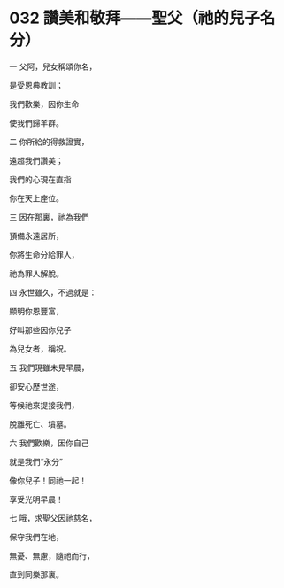 # 032 讚美和敬拜——聖父（祂的兒子名分）

一 父阿，兒女稱頌你名，

是受恩典教訓；

我們歡樂，因你生命

使我們歸羊群。

二 你所給的得救證實，

遠超我們讚美；

我們的心現在直指

你在天上座位。

三 因在那裏，祂為我們

預備永遠居所，

你將生命分給罪人，

祂為罪人解脫。

四 永世雖久，不過就是：

顯明你恩豐富，

好叫那些因你兒子

為兒女者，稱祝。

五 我們現雖未見早晨，

卻安心歷世途，

等候祂來提接我們，

脫離死亡、墳墓。

六 我們歡樂，因你自己

就是我們“永分”

像你兒子！同祂一起！

享受光明早晨！

七 哦，求聖父因祂慈名，

保守我們在地，

無憂、無慮，隨祂而行，

直到同樂那裏。

